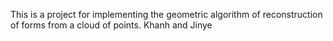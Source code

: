 This is a project for implementing the geometric algorithm of reconstruction of forms from a cloud of points. Khanh and Jinye